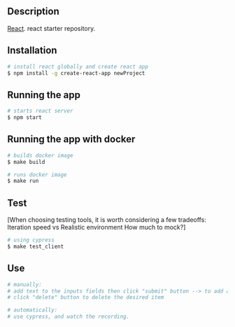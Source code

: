## Description

[React](https://github.com/facebook/create-react-app). react starter repository.

## Installation
```bash
# install react globally and create react app
$ npm install -g create-react-app newProject
```

## Running the app

```bash
# starts react server
$ npm start
```
## Running the app with docker

```bash
# builds docker image
$ make build

# runs docker image
$ make run
```

## Test
[When choosing testing tools, it is worth considering a few tradeoffs:
    Iteration speed vs Realistic environment
    How much to mock?]
```bash
# using cypress
$ make test_client
```


## Use

```bash
# manually:
# add text to the inputs fields then click "submit" button --> to add an item
# click "delete" button to delete the desired item

# automatically:
# use cypress, and watch the recording.
```